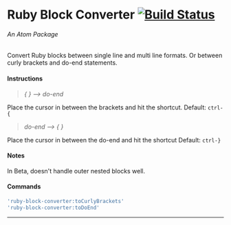 # Ruby Block Converter [![Build Status](https://travis-ci.org/dsandstrom/atom-ruby-block-converter.svg?branch=master)](https://travis-ci.org/dsandstrom/atom-ruby-block-converter)
###### An Atom Package

Convert Ruby blocks between single line and multi line formats.
Or between curly brackets and do-end statements.

#### Instructions
> *{ } --> do-end*

Place the cursor in between the brackets
and hit the shortcut. Default: `ctrl-{`

> *do-end --> { }*

Place the cursor in between the do-end
and hit the shortcut Default: `ctrl-}`

#### Notes
In Beta, doesn't handle outer nested blocks well.

#### Commands
```coffee
'ruby-block-converter:toCurlyBrackets'
'ruby-block-converter:toDoEnd'
```


<!-- ![A screenshot of your spankin' package](https://f.cloud.github.com/assets/69169/2290250/c35d867a-a017-11e3-86be-cd7c5bf3ff9b.gif) -->

<!-- ### Notes -->

---
